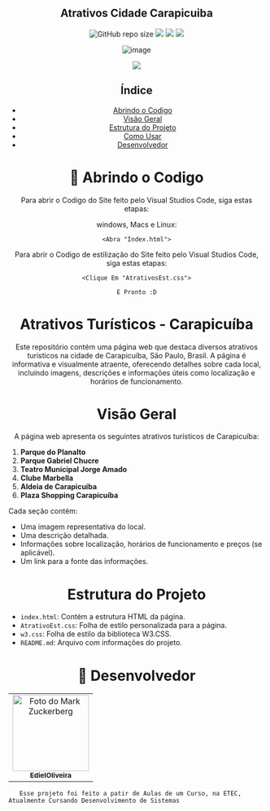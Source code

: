 <h2 align="center"> Atrativos Cidade Carapicuiba </h2>

<div align="center">

![GitHub repo size](https://img.shields.io/github/repo-size/EdielOliveira/Sistemas?style=for-the-badge)
<img src="http://img.shields.io/static/v1?label=&message=%20CSS&color=563D7C&style=for-the-badge">
<img src="http://img.shields.io/static/v1?label=&message=%20HTML&color=E34C26&style=for-the-badge">
<img src="http://img.shields.io/static/v1?label=PLATAFORMA&message=%20VSCODE&color=007EC6&style=for-the-badge">

</div>
<div align="center">

![image](http://www.unow.com.br/emDesenvolvimento.gif)

<img src="http://img.shields.io/static/v1?label=STATUS&message=%20FINALIZADO&color=BLUE&style=for-the-badge"/>

</div>

<div align="center">
  
## Índice
  
- [Abrindo o Codigo](#abrindo-o-codigo)
- [Visão Geral](#visão-geral)
- [Estrutura do Projeto](#estrutura-do-projeto)
- [Como Usar](#como-usar)
- [Desenvolvedor](#desenvolvedor)

<h1 align="center">
🚀 Abrindo o Codigo
</h1>

Para abrir o Codigo do Site feito pelo Visual Studios Code, siga estas etapas:  

windows, Macs e Linux:
```
<Abra "Index.html">
```

Para abrir o Codigo de estilização do Site feito pelo Visual Studios Code, siga estas etapas:

```
<Clique Em "AtrativosEst.css">
```
```
E Pronto :D
```
<h1 align="center">
Atrativos Turísticos - Carapicuíba
</h1>

Este repositório contém uma página web que destaca diversos atrativos turísticos na cidade de Carapicuíba, São Paulo, Brasil. A página é informativa e visualmente atraente, oferecendo detalhes sobre cada local, incluindo imagens, descrições e informações úteis como localização e horários de funcionamento.

<h1 align="center">
Visão Geral
</h1>

A página web apresenta os seguintes atrativos turísticos de Carapicuíba:

<div align="left">
  
1. **Parque do Planalto**
2. **Parque Gabriel Chucre**
3. **Teatro Municipal Jorge Amado**
4. **Clube Marbella**
5. **Aldeia de Carapicuíba**
6. **Plaza Shopping Carapicuíba**

Cada seção contém:
- Uma imagem representativa do local.
- Uma descrição detalhada.
- Informações sobre localização, horários de funcionamento e preços (se aplicável).
- Um link para a fonte das informações.

<h1 align="center">
 Estrutura do Projeto
</h1>

- `index.html`: Contém a estrutura HTML da página.
- `AtrativoEst.css`: Folha de estilo personalizada para a página.
- `w3.css`: Folha de estilo da biblioteca W3.CSS.
- `README.md`: Arquivo com informações do projeto.


<h1 style: align="center">🤝 Desenvolvedor</h1>

<table style: align="center">
    <td align="center">
      <a href="#">
        <img src="https://avatars.githubusercontent.com/u/113260177?s=400&u=347f2b3ae130a0f7c84f0946b4278cd2581e8b16&v=4" width="150px;" alt="Foto do Mark Zuckerberg"/><br>
        <sub>
          <b>EdielOliveira</b>
        </sub>
      </a>
    </td>   
    </table>
    
       Esse projeto foi feito a patir de Aulas de um Curso, na ETEC, Atualmente Cursando Desenvolvimento de Sistemas 



